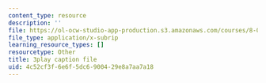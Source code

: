 ```yaml
---
content_type: resource
description: ''
file: https://ol-ocw-studio-app-production.s3.amazonaws.com/courses/8-01sc-classical-mechanics-fall-2016/4c52cf3f6e6f5dc6900429e8a7aa7a18_vUg50UI1aqs.vtt
file_type: application/x-subrip
learning_resource_types: []
resourcetype: Other
title: 3play caption file
uid: 4c52cf3f-6e6f-5dc6-9004-29e8a7aa7a18
---
```

